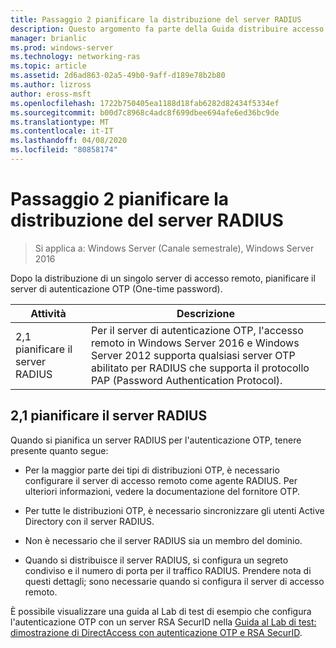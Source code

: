 ```yaml
---
title: Passaggio 2 pianificare la distribuzione del server RADIUS
description: Questo argomento fa parte della Guida distribuire accesso remoto con l'autenticazione OTP in Windows Server 2016.
manager: brianlic
ms.prod: windows-server
ms.technology: networking-ras
ms.topic: article
ms.assetid: 2d6ad863-02a5-49b0-9aff-d189e78b2b80
ms.author: lizross
author: eross-msft
ms.openlocfilehash: 1722b750405ea1188d18fab6282d82434f5334ef
ms.sourcegitcommit: b00d7c8968c4adc8f699dbee694afe6ed36bc9de
ms.translationtype: MT
ms.contentlocale: it-IT
ms.lasthandoff: 04/08/2020
ms.locfileid: "80858174"
---
```

# <a name="step-2-plan-the-radius-server-deployment"></a>Passaggio 2 pianificare la distribuzione del server RADIUS

>Si applica a: Windows Server (Canale semestrale), Windows Server 2016

Dopo la distribuzione di un singolo server di accesso remoto, pianificare il server di autenticazione OTP (One-time password).  
  
|Attività|Descrizione|  
|----|--------|  
|2,1 pianificare il server RADIUS|Per il server di autenticazione OTP, l'accesso remoto in Windows Server 2016 e Windows Server 2012 supporta qualsiasi server OTP abilitato per RADIUS che supporta il protocollo PAP (Password Authentication Protocol).|  
  
## <a name="21-plan-the-radius-server"></a><a name="BKMK_1.1"></a>2,1 pianificare il server RADIUS  
Quando si pianifica un server RADIUS per l'autenticazione OTP, tenere presente quanto segue:  
  
-   Per la maggior parte dei tipi di distribuzioni OTP, è necessario configurare il server di accesso remoto come agente RADIUS. Per ulteriori informazioni, vedere la documentazione del fornitore OTP.  
  
-   Per tutte le distribuzioni OTP, è necessario sincronizzare gli utenti Active Directory con il server RADIUS.  
  
-   Non è necessario che il server RADIUS sia un membro del dominio.  
  
-   Quando si distribuisce il server RADIUS, si configura un segreto condiviso e il numero di porta per il traffico RADIUS. Prendere nota di questi dettagli; sono necessarie quando si configura il server di accesso remoto.  
  
È possibile visualizzare una guida al Lab di test di esempio che configura l'autenticazione OTP con un server RSA SecurID nella [Guida al Lab di test: dimostrazione di DirectAccess con autenticazione OTP e RSA SecurID](https://technet.microsoft.com/windows-server-docs/networking/remote-access/directaccess/tlg-otp-securid/test-lab-guide-demonstrate-directaccess-with-otp-authentication-and-rsa-securid).  
  
  
  


